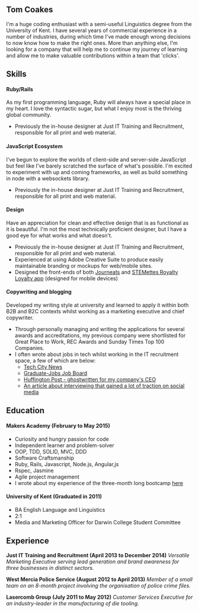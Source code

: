 ## Tom Coakes

I'm a huge coding enthusiast with a semi-useful Linguistics degree from the University of Kent. I have several years of commercial experience in a number of industries, during which time I've made enough wrong decisions to now know how to make the right ones. More than anything else, I'm looking for a company that will help me to continue my journey of learning and allow me to make valuable contributions within a team that 'clicks'.

## Skills

#### Ruby/Rails

As my first programming language, Ruby will always have a special place in my heart. I love the syntactic sugar, but what I enjoy most is the thriving global community.

- Previously the in-house designer at Just IT Training and Recruitment, responsible for all print and web material.

#### JavaScript Ecosystem

I've begun to explore the worlds of client-side and server-side JavaScript but feel like I've barely scratched the surface of what's possible. I'm excited to experiment with up and coming frameworks, as well as build something in node with a websockets library.

- Previously the in-house designer at Just IT Training and Recruitment, responsible for all print and web material.

#### Design

Have an appreciation for clean and effective design that is as functional as it is beautiful. I'm not the most technically proficient designer, but I have a good eye for what works and what doesn't.

- Previously the in-house designer at Just IT Training and Recruitment, responsible for all print and web material.
- Experienced at using Adobe Creative Suite to produce easily maintainable branding or mockups for web/mobile sites.
- Designed the front-ends of both [Journeats](http://journeats.com) and [STEMettes Royalty Loyalty app](http://stemettes-staging.herokuapp.com) (designed for mobile devices)

#### Copywriting and blogging

Developed my writing style at university and learned to apply it within both B2B and B2C contexts whilst working as a marketing executive and chief copywriter.

- Through personally managing and writing the applications for several awards and accreditations, my previous company were shortlisted for Great Place to Work, REC Awards and Sunday Times Top 100 Companies.
- I often wrote about jobs in tech whilst working in the IT recruitment space, a few of which are below:
    - [Tech City News](http://techcitynews.com/2014/09/19/why-apprentices-makes-sense-for-startup/)
    - [Graduate-Jobs Job Board](http://www.graduate-jobs.com/blog/post/283/Support_or_development_What_s_in_an_IT_career)
    - [Huffington Post - ghostwritten for my company's CEO](http://www.huffingtonpost.co.uk/simon-perriton/university-not-the-only-way-into-a-career_b_5717941.html)
    - [An article about interviewing that gained a lot of traction on social media](http://www.justit.co.uk/news/Sorry-I-m-late-and-5-more-things-you-should-never-say-in-a-job-interview-290)

## Education

#### Makers Academy (February to May 2015)

- Curiosity and hungry passion for code
- Independent learner and problem-solver
- OOP, TDD, SOLID, MVC, DDD
- Software Craftsmanship
- Ruby, Rails, Javascript, Node.js, Angular,js
- Rspec, Jasmine
- Agile project management
- I wrote about my experience of the three-month long bootcamp [here](http://tomcoakes.tumblr.com)

#### University of Kent (Graduated in 2011)

- BA English Language and Linguistics
- 2:1
- Media and Marketing Officer for Darwin College Student Committee

## Experience

**Just IT Training and Recruitment (April 2013 to December 2014)**
*Versatile Marketing Executive serving lead generation and brand awareness for three businesses in distinct sectors.*

**West Mercia Police Service (August 2012 to April 2013)**
*Member of a small team on an 8-month project involving the organisation of police crime files.*

**Lasercomb Group (July 2011 to May 2012)**
*Customer Services Executive for an industry-leader in the manufacturing of die tooling.*
